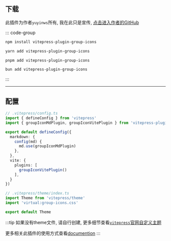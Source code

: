 ## 下载

此插件为作者`yuyinws`所有, 我在此只是宣传, [点击进入作者的GitHub](https://github.com/yuyinws/vitepress-plugin-group-icons)

::: code-group

```sh [npm]
npm install vitepress-plugin-group-icons
```

```sh [yarn]
yarn add vitepress-plugin-group-icons
```

```sh [pnpm]
pnpm add vitepress-plugin-group-icons
```

```sh [bun]
bun add vitepress-plugin-group-icons
```
:::

---

## 配置

```ts [config.ts]
// .vitepress/config.ts
import { defineConfig } from 'vitepress'
import { groupIconMdPlugin, groupIconVitePlugin } from 'vitepress-plugin-group-icons'

export default defineConfig({
  markdown: {
    config(md) {
      md.use(groupIconMdPlugin)
    },
  },
  vite: {
    plugins: [
      groupIconVitePlugin()
    ],
  }
})
```

```ts [index.ts]
// .vitepress/theme/index.ts
import Theme from 'vitepress/theme'
import 'virtual:group-icons.css'

export default Theme
```

:::tip
如果没有theme文件, 请自行创建, 更多细节查看[`vitepress`官网自定义主题](https://vitepress.dev/zh/guide/custom-theme)

更多相关此插件的使用方式查看[documention](https://vp.yuy1n.io/)
:::